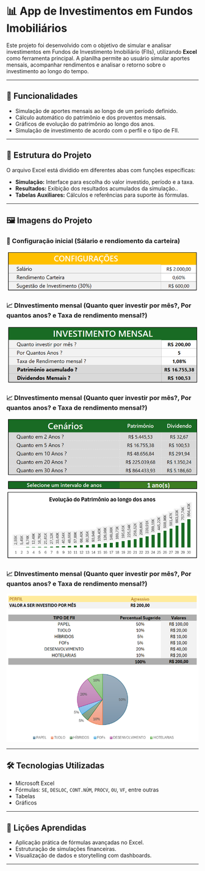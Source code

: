 # 📊 App de Investimentos em Fundos Imobiliários

Este projeto foi desenvolvido com o objetivo de simular e analisar investimentos em Fundos de Investimento Imobiliário (FIIs), utilizando **Excel** como ferramenta principal. A planilha permite ao usuário simular aportes mensais, acompanhar rendimentos e analisar o retorno sobre o investimento ao longo do tempo.

---

## 🚀 Funcionalidades

- Simulação de aportes mensais ao longo de um período definido.
- Cálculo automático do patrimônio e dos proventos mensais.
- Gráficos de evolução do patrimônio ao longo dos anos.
- Simulação de investimento de acordo com o perfil e o tipo de FII.

---

## 🧩 Estrutura do Projeto

O arquivo Excel está dividido em diferentes abas com funções específicas:

- **Simulação:** Interface para escolha do valor investido, período e a taxa.
- **Resultados:** Exibição dos resultados acumulados da simulação..
- **Tabelas Auxiliares:** Cálculos e referências para suporte às fórmulas.

---

## 🖼️ Imagens do Projeto

### 📌 Configuração inicial (Sálario e rendiomento da carteira)
![Configuração](configuração.png)

### 📈 DInvestimento mensal (Quanto quer investir por mês?, Por quantos anos? e Taxa de rendimento mensal?)
![Investimento](investimento.png)

### 📈 DInvestimento mensal (Quanto quer investir por mês?, Por quantos anos? e Taxa de rendimento mensal?)
![Simulação](cenario.png)

### 📈 DInvestimento mensal (Quanto quer investir por mês?, Por quantos anos? e Taxa de rendimento mensal?)
![Perfil de Investimento](perfil.png)

---

## 🛠️ Tecnologias Utilizadas

- Microsoft Excel
- Fórmulas: `SE`, `DESLOC`, `CONT.NÚM`, `PROCV`, `OU`, `VF`, entre outras
- Tabelas
- Gráficos

---

## 🧠 Lições Aprendidas

- Aplicação prática de fórmulas avançadas no Excel.
- Estruturação de simulações financeiras.
- Visualização de dados e storytelling com dashboards.

---
